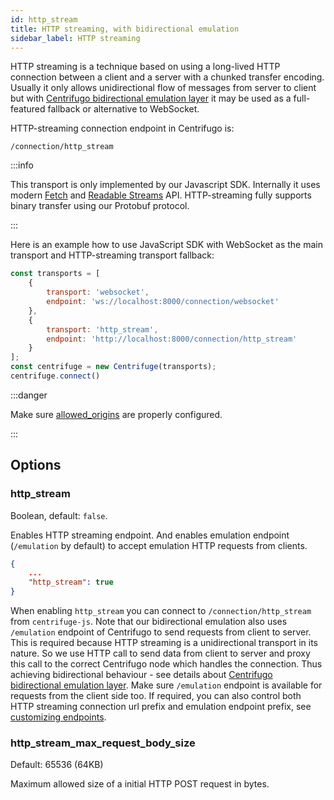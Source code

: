 ```yaml
---
id: http_stream
title: HTTP streaming, with bidirectional emulation
sidebar_label: HTTP streaming
---
```


HTTP streaming is a technique based on using a long-lived HTTP connection between a client and a server with a chunked transfer encoding. Usually it only allows unidirectional flow of messages from server to client but with [Centrifugo bidirectional emulation layer](https://centrifugal.dev/blog/2022/07/19/centrifugo-v4-released#modern-websocket-emulation-in-javascript) it may be used as a full-featured fallback or alternative to WebSocket.

HTTP-streaming connection endpoint in Centrifugo is:

```
/connection/http_stream
```

:::info

This transport is only implemented by our Javascript SDK. Internally it uses modern [Fetch](https://developer.mozilla.org/en-US/docs/Web/API/Fetch_API) and [Readable Streams](https://developer.mozilla.org/en-US/docs/Web/API/ReadableStream) API. HTTP-streaming fully supports binary transfer using our Protobuf protocol.

:::

Here is an example how to use JavaScript SDK with WebSocket as the main transport and HTTP-streaming transport fallback:

```javascript title="Use HTTP-streaming with bidirectional emulation as a fallback for WebSocket in JS SDK"
const transports = [
    {
        transport: 'websocket',
        endpoint: 'ws://localhost:8000/connection/websocket'
    },
    {
        transport: 'http_stream',
        endpoint: 'http://localhost:8000/connection/http_stream'
    }
];
const centrifuge = new Centrifuge(transports);
centrifuge.connect()
```

:::danger

Make sure [allowed_origins](../server/configuration.md#allowed_origins) are properly configured.

:::

## Options

### http_stream

Boolean, default: `false`.

Enables HTTP streaming endpoint. And enables emulation endpoint (`/emulation` by default) to accept emulation HTTP requests from clients.

```json title="config.json"
{
    ...
    "http_stream": true
}
```

When enabling `http_stream` you can connect to `/connection/http_stream` from `centrifuge-js`. Note that our bidirectional emulation also uses `/emulation` endpoint of Centrifugo to send requests from client to server. This is required because HTTP streaming is a unidirectional transport in its nature. So we use HTTP call to send data from client to server and proxy this call to the correct Centrifugo node which handles the connection. Thus achieving bidirectional behaviour - see details about [Centrifugo bidirectional emulation layer](https://centrifugal.dev/blog/2022/07/19/centrifugo-v4-released#modern-websocket-emulation-in-javascript). Make sure `/emulation` endpoint is available for requests from the client side too. If required, you can also control both HTTP streaming connection url prefix and emulation endpoint prefix, see [customizing endpoints](../server/configuration.md#customize-handler-endpoints).

### http_stream_max_request_body_size

Default: 65536 (64KB)

Maximum allowed size of a initial HTTP POST request in bytes.
